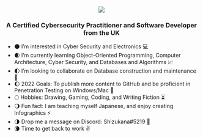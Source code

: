 <h1 align="center">
  <img src="https://readme-typing-svg.herokuapp.com/?font=Righteous&size=35&center=true&vCenter=true&width=500&height=70&duration=4000&lines=Hello,+I'm+John+Dunbar!;"/>
</h1>

<h3 align="center">A Certified Cybersecurity Practitioner and Software Developer from the UK</h3>

- :new_moon: I’m interested in Cyber Security and Electronics :computer:
- :waxing_crescent_moon: I’m currently learning Object-Oriented Programming, Computer Architecture, Cyber Security, and Databases and Algorithms :chart_with_upwards_trend:
- :first_quarter_moon: I’m looking to collaborate on Database construction and maintenance :pushpin:
- :waxing_gibbous_moon: 2022 Goals: To publish more content to GitHub and be proficient in Penetration Testing on Windows/Mac :crown:
- :full_moon: Hobbies: Drawing, Gaming, Coding, and Writing Fiction :hourglass_flowing_sand:
- :waning_gibbous_moon: Fun fact: I am teaching myself Japanese, and enjoy creating Infographics :zap:
- :last_quarter_moon: Drop me a message on Discord: Shizukana#5219 :speech_balloon:
- :waning_crescent_moon: Time to get back to work :v:

<!---
JohnDunbar21/JohnDunbar21 is a ✨ special ✨ repository because its `README.md` (this file) appears on your GitHub profile.
You can click the Preview link to take a look at your changes.
--->
